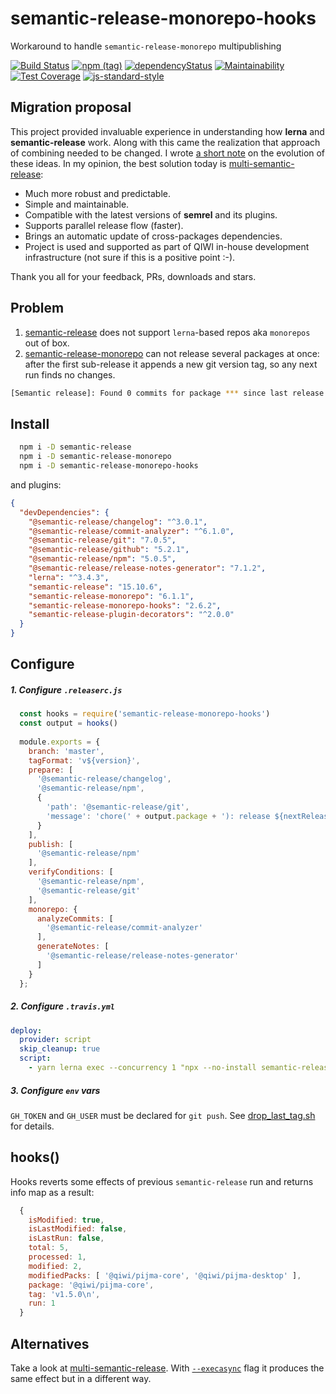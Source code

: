 # semantic-release-monorepo-hooks
Workaround to handle `semantic-release-monorepo` multipublishing

[![Build Status](https://travis-ci.com/qiwi/semantic-release-monorepo-hooks.svg?branch=master)](https://travis-ci.com/qiwi/semantic-release-monorepo-hooks)
[![npm (tag)](https://img.shields.io/npm/v/semantic-release-monorepo-hooks/latest.svg)](https://www.npmjs.com/package/semantic-release-monorepo-hooks)
[![dependencyStatus](https://img.shields.io/david/qiwi/semantic-release-monorepo-hooks.svg?maxAge=300)](https://david-dm.org/qiwi/semantic-release-monorepo-hooks)
[![Maintainability](https://api.codeclimate.com/v1/badges/74c25847a6bffa1223a4/maintainability)](https://codeclimate.com/github/qiwi/semantic-release-monorepo-hooks/maintainability)
[![Test Coverage](https://api.codeclimate.com/v1/badges/74c25847a6bffa1223a4/test_coverage)](https://codeclimate.com/github/qiwi/semantic-release-monorepo-hooks/test_coverage)
[![js-standard-style](https://img.shields.io/badge/code%20style-standard-brightgreen.svg)](http://standardjs.com)

## Migration proposal
This project provided invaluable experience in understanding how **lerna** and **semantic-release** work.
Along with this came the realization that approach of combining needed to be changed.
I wrote [a short note](https://dev.to/antongolub/the-chronicles-of-semantic-release-and-monorepos-5cfc) on the evolution of these ideas.
In my opinion, the best solution today is [multi-semantic-release](https://github.com/dhoulb/multi-semantic-release):
* Much more robust and predictable.
* Simple and maintainable.
* Compatible with the latest versions of **semrel** and its plugins.
* Supports parallel release flow (faster).
* Brings an automatic update of cross-packages dependencies.
* Project is used and supported as part of QIWI in-house development infrastructure (not sure if this is a positive point :-).

Thank you all for your feedback, PRs, downloads and stars.
## Problem
1) [semantic-release](https://github.com/semantic-release/semantic-release) does not support `lerna`-based repos aka `monorepos` out of box.
2) [semantic-release-monorepo](https://github.com/Updater/semantic-release-monorepo) can not release several packages at once: after the first sub-release it appends a new git version tag, so any next run finds no changes.
```bash
[Semantic release]: Found 0 commits for package *** since last release
``` 

## Install
```bash
  npm i -D semantic-release
  npm i -D semantic-release-monorepo
  npm i -D semantic-release-monorepo-hooks
```

and plugins:
```json
{
  "devDependencies": {
    "@semantic-release/changelog": "^3.0.1",
    "@semantic-release/commit-analyzer": "^6.1.0",
    "@semantic-release/git": "7.0.5",
    "@semantic-release/github": "5.2.1",
    "@semantic-release/npm": "5.0.5",
    "@semantic-release/release-notes-generator": "7.1.2",
    "lerna": "^3.4.3",
    "semantic-release": "15.10.6",
    "semantic-release-monorepo": "6.1.1",
    "semantic-release-monorepo-hooks": "2.6.2",
    "semantic-release-plugin-decorators": "^2.0.0"
  }
}
```

## Configure
##### 1. Configure `.releaserc.js`
```javascript
  const hooks = require('semantic-release-monorepo-hooks')
  const output = hooks()
  
  module.exports = {
    branch: 'master',
    tagFormat: 'v${version}',
    prepare: [
      '@semantic-release/changelog',
      '@semantic-release/npm',
      {
        'path': '@semantic-release/git',
        'message': 'chore(' + output.package + '): release ${nextRelease.version} [skip ci]\n\n${nextRelease.notes}'
      }
    ],
    publish: [
      '@semantic-release/npm'
    ],
    verifyConditions: [
      '@semantic-release/npm',
      '@semantic-release/git'
    ],
    monorepo: {
      analyzeCommits: [
        '@semantic-release/commit-analyzer'
      ],
      generateNotes: [
        '@semantic-release/release-notes-generator'
      ]
    }
  };
```

##### 2. Configure `.travis.yml`
```yaml
deploy:
  provider: script
  skip_cleanup: true
  script:
    - yarn lerna exec --concurrency 1 "npx --no-install semantic-release -e semantic-release-monorepo" && node -e "require('semantic-release-monorepo-hooks').hookAfterAll()"
```

##### 3. Configure `env` vars
`GH_TOKEN` and `GH_USER` must be declared for `git push`. See [drop_last_tag.sh](./src/drop_last_tag.sh) for details.

## hooks()
Hooks reverts some effects of previous `semantic-release` run and returns info map as a result:
```javascript
  {
    isModified: true,
    isLastModified: false,
    isLastRun: false,
    total: 5,
    processed: 1,
    modified: 2,
    modifiedPacks: [ '@qiwi/pijma-core', '@qiwi/pijma-desktop' ],
    package: '@qiwi/pijma-core',
    tag: 'v1.5.0\n',
    run: 1
  }
```

## Alternatives

Take a look at [multi-semantic-release](https://github.com/dhoulb/multi-semantic-release). With [`--execasync`](https://github.com/dhoulb/multi-semantic-release/pull/2) flag it produces the same effect but in a different way.
